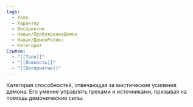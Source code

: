 ```yaml
---
tags:
  - Тело
  - Характер
  - Восприятие
  - Навык/ПробуждениеДемон
  - Навык/ДемонРеликт
  - Категория
Ссылки:
  - "[[Тело]]"
  - "[[Ловкость]]"
  - "[[Восприятие]]"
---
```



Категория способностей, отвечающая за мистические усиления демона. Его умение управлять грехами и источниками, призывая на помощь демонические силы. 
